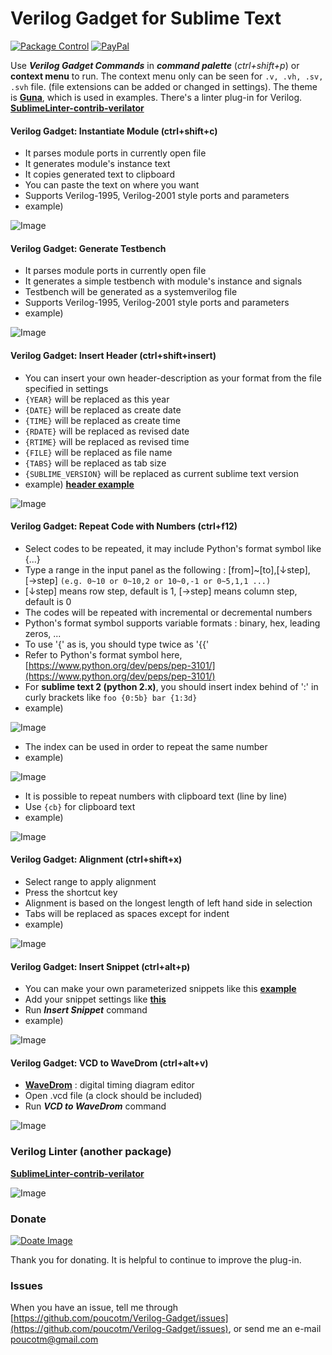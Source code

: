 # Verilog Gadget for Sublime Text

[![Package Control](https://packagecontrol.herokuapp.com/downloads/Verilog%20Gadget.svg?style=round-square)](https://packagecontrol.io/packages/Verilog%20Gadget)
[![PayPal](https://img.shields.io/badge/paypal-donate-blue.svg)][PM]

Use __*Verilog Gadget Commands*__ in __*command palette*__ (*ctrl+shift+p*) or __context menu__ to run.
The context menu only can be seen for `.v, .vh, .sv, .svh` file.
(file extensions can be added or changed in settings). The theme is [__Guna__](https://packagecontrol.io/packages/Guna), which is used in examples.
There's a linter plug-in for Verilog. [__SublimeLinter-contrib-verilator__](https://packagecontrol.io/packages/SublimeLinter-contrib-verilator)

#### Verilog Gadget: Instantiate Module (ctrl+shift+c)

 * It parses module ports in currently open file
 * It generates module's instance text
 * It copies generated text to clipboard
 * You can paste the text on where you want
 * Supports Verilog-1995, Verilog-2001 style ports and parameters
 * example)

![Image][S1]

#### Verilog Gadget: Generate Testbench

 * It parses module ports in currently open file
 * It generates a simple testbench with module's instance and signals
 * Testbench will be generated as a systemverilog file
 * Supports Verilog-1995, Verilog-2001 style ports and parameters
 * example)

![Image][S2]

#### Verilog Gadget: Insert Header (ctrl+shift+insert)

 * You can insert your own header-description as your format from the file specified in settings
 * `{YEAR}` will be replaced as this year
 * `{DATE}` will be replaced as create date
 * `{TIME}` will be replaced as create time
 * `{RDATE}` will be replaced as revised date
 * `{RTIME}` will be replaced as revised time
 * `{FILE}` will be replaced as file name
 * `{TABS}` will be replaced as tab size
 * `{SUBLIME_VERSION}` will be replaced as current sublime text version
 * example) [__header example__][L3]

![Image][S8]

#### Verilog Gadget: Repeat Code with Numbers (ctrl+f12)

 * Select codes to be repeated, it may include Python's format symbol like {...}
 * Type a range in the input panel as the following : [from]~[to],[↓step],[→step]
	  ``(e.g. 0~10 or 0~10,2 or 10~0,-1 or 0~5,1,1 ...)``
 * [↓step] means row step, default is 1, [→step] means column step, default is 0
 * The codes will be repeated with incremental or decremental numbers
 * Python's format symbol supports variable formats : binary, hex, leading zeros, ...
 * To use '{' as is, you should type twice as '{{'
 * Refer to Python's format symbol here, [https://www.python.org/dev/peps/pep-3101/](https://www.python.org/dev/peps/pep-3101/)
 * For **sublime text 2 (python 2.x)**, you should insert index behind of ':' in curly brackets like `foo {0:5b} bar {1:3d}`
 * example)

![Image][S3]

 * The index can be used in order to repeat the same number
 * example)

![Image][S6]

 * It is possible to repeat numbers with clipboard text (line by line)
 * Use ``{cb}`` for clipboard text
 * example)

![Image][S5]

#### Verilog Gadget: Alignment (ctrl+shift+x)

 * Select range to apply alignment
 * Press the shortcut key
 * Alignment is based on the longest length of left hand side in selection
 * Tabs will be replaced as spaces except for indent
 * example)

![Image][S4]

#### Verilog Gadget: Insert Snippet (ctrl+alt+p)

 * You can make your own parameterized snippets like this [__example__][L1]
 * Add your snippet settings like [__this__][L2]
 * Run __*Insert Snippet*__ command
 * example)

![Image][S7]

#### Verilog Gadget: VCD to WaveDrom (ctrl+alt+v)

 * [__WaveDrom__][L4] : digital timing diagram editor
 * Open .vcd file (a clock should be included)
 * Run __*VCD to WaveDrom*__ command

![Image][S9]

### Verilog Linter (another package)

[__SublimeLinter-contrib-verilator__](https://packagecontrol.io/packages/SublimeLinter-contrib-verilator)

![Image](https://raw.githubusercontent.com/poucotm/Links/master/image/SublimeLinter-Contrib-Verilator/vl-cap.gif)

### Donate

[![Doate Image](https://raw.githubusercontent.com/poucotm/Links/master/image/PayPal/donate-paypal.png)][PM]

Thank you for donating. It is helpful to continue to improve the plug-in.

### Issues

When you have an issue, tell me through [https://github.com/poucotm/Verilog-Gadget/issues](https://github.com/poucotm/Verilog-Gadget/issues), or send me an e-mail poucotm@gmail.com

[S1]:https://raw.githubusercontent.com/poucotm/Links/master/image/Verilog-Gadget/vg-inst.gif
[S2]:https://raw.githubusercontent.com/poucotm/Links/master/image/Verilog-Gadget/vg-tbg.gif
[S3]:https://raw.githubusercontent.com/poucotm/Links/master/image/Verilog-Gadget/vg-rep.gif
[S4]:https://raw.githubusercontent.com/poucotm/Links/master/image/Verilog-Gadget/vg-aln.gif
[S5]:https://raw.githubusercontent.com/poucotm/Links/master/image/Verilog-Gadget/vg-rep-clip.gif
[S6]:https://raw.githubusercontent.com/poucotm/Links/master/image/Verilog-Gadget/vg-rep-idx.gif
[S7]:https://raw.githubusercontent.com/poucotm/Links/master/image/Verilog-Gadget/vg-snippet.gif
[S8]:https://raw.githubusercontent.com/poucotm/Links/master/image/Verilog-Gadget/vg-header.gif
[S9]:https://raw.githubusercontent.com/poucotm/Links/master/image/Verilog-Gadget/wavdrom.png
[L1]:https://github.com/poucotm/Verilog-Gadget/blob/master/template/verilog_cplxm.v
[L2]:https://github.com/poucotm/Verilog-Gadget/blob/master/Verilog%20Gadget.sublime-settings
[L3]:https://github.com/poucotm/Verilog-Gadget/blob/master/template/verilog_header.v
[L4]:https://wavedrom.com
[PP]:https://www.paypal.com/cgi-bin/webscr?cmd=_s-xclick&hosted_button_id=89YVNDSC7DZHQ "PayPal"
[PM]:https://www.paypal.me/poucotm/1.0 "PayPal"
